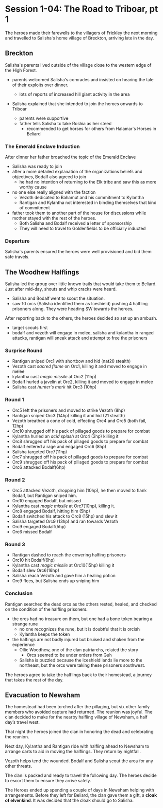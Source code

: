 # Session 1-04: The Road to Triboar, pt 1

The heroes made their farewells to the villagers of Frickley the next morning and travelled to Salisha's home village of Breckton, arriving late in the day.

## Breckton

Salisha's parents lived outside of the village close to the western edge of the High Forest.

- parents welcomed Salisha's comrades and insisted on hearing the tale of their exploits over dinner.
	- lots of reports of increased hill giant activity in the area

- Salisha explained that she intended to join the heroes onwards to Triboar
	- parents were supportive
	- father tells Salisha to take Roshia as her steed
		- recommended to get horses for others from Halamar's Horses in Beliard

### The Emerald Enclave Induction

After dinner her father broached the topic of the Emerald Enclave

- Salisha was ready to join
- after a more detailed explanation of the organizations beliefs and objectives, Bodalf also agreed to join
	- he had no intention of returning to the Elk tribe and saw this as more worthy cause
- no one else really aligned with the faction
	- Vezoth dedicated to Bahamut and his commitment to Kylantha
	- Rantigan and Kylantha not interested in binding themselves that kind of commitment
- father took them to another part of the house for discussions while mother stayed with the rest of the heroes.
	- Both Salisha and Bodalf received a letter of sponsorship
	- They will need to travel to Goldenfields to be officially inducted

### Departure

Salisha's parents ensured the heroes were well provisioned and bid them safe travels.	

## The Woodhew Halflings

Salisha led the group over little known trails that would take them to Beliard. Just after mid-day, shouts and whip cracks were heard.

- Salisha and Bodalf went to scout the situation. 
- saw 10 orcs (Salisha identified them as Iceshield) pushing 4 halfling prisoners along. They were heading SW towards the heroes.

After reporting back to the others, the heroes decided so set up an ambush.

- target scouts first
- bodalf and vezoth will engage in melee, salisha and kylantha in ranged attacks, rantigan will sneak attack and attempt to free the prisoners

### Surprise Round

- Rantigan sniped Orc1 with shortbow and hid (nat20 stealth)
- Vezoth cast *sacred flame* on Orc1, killing it and moved to engage in melee
- kylantha cast *magic missile* at Orc2 (11hp)
- Bodalf hurled a javelin at Orc2, killing it and moved to engage in melee
- Salisha cast *hunter's mark* hit Orc3 (10hp)

### Round 1

- Orc5 left the prisoners and moved to strike Vezoth (8hp)
- Rantigan sniped Orc3 (14hp) killing it and hid (21 stealth)
- Vezoth breathed a cone of cold, effecting Orc4 and Orc5 (both fail, 12hp)
- Orc10 shrugged off his pack of pillaged goods to prepare for combat
- Kylantha hurled an *acid splash* at Orc4 (3hp) killing it
- Orc8 shrugged off his pack of pillaged goods to prepare for combat
- Bodalf entered a rage and engaged Orc6 (8hp)
- Salisha targeted Orc7(11hp)
- Orc7 shrugged off his pack of pillaged goods to prepare for combat
- Orc9 shrugged off his pack of pillaged goods to prepare for combat
- Orc6 attacked Bodalf(6hp)

### Round 2

- Orc5 attacked Vezoth, dropping him (10hp), he then moved to flank Bodalf, but Rantigan sniped him.
- Orc10 engaged Bodalf, but missed
- Kylantha cast *magic missile* at Orc7(10hp), killing it.
- Orc8 engaged Bodalf, hitting him (5hp)
- Bodalf switched his attack to Orc8 (15hp) and slew it
- Salisha targeted Orc9 (13hp) and ran towards Vezoth
- Orc9 engaged Bodalf(5hp)
- Orc6 missed Bodalf

### Round 3
- Rantigan dashed to reach the cowering halfing prisoners
- Orc10 hit Bodalf(6hp)
- Kylantha cast *magic missile* at Orc10(15hp) killing it
- Bodalf slew Orc6(16hp)
- Salisha reach Vezoth and gave him a healing potion
- Orc9 flees, but Salisha ends up sniping him

### Conclusion

Rantigan searched the dead orcs as the others rested, healed, and checked on the condition of the halfling prisoners.

- the orcs had no treasure on them, but one had a bone token bearing a strange rune
	- no one recognizes the rune, but it is doubtful that it is orcish
	- Kylantha keeps the token
- the halfings are not badly injured but bruised and shaken from the experience
	- Ollie Woodhew, one of the clan patriarchs, related the story
		- Orcs seemed to be under orders from Guh
	- Salisha is puzzled because the Iceshield lands lie more to the northeast, but the orcs were taking these prisoners southwest.

The heroes agree to take the halflings back to their homestead, a journey that takes the rest of the day.

## Evacuation to Newsham

The homestead had been torched after the pillaging, but six other family members who avoided capture had returned. The reunion was joyful. The clan decided to make for the nearby halfling village of Newsham, a half day’s travel west.

That night the heroes joined the clan in honoring the dead and celebrating the reunion.

Next day, Kylantha and Rantigan ride with halfling ahead to Newsham to arrange carts to aid in moving the halflings. They return by nightfall.

Vezoth helps tend the wounded. Bodalf and Salisha scout the area for any other threats.

The clan is packed and ready to travel the following day. The heroes decide to escort them to ensure they arrive safely.

The Heroes ended up spending a couple of days in Newsham helping with arrangements. Before they left for Beliard, the clan gave them a gift, a **cloak of elvenkind**. It was decided that the cloak should go to Salisha.

